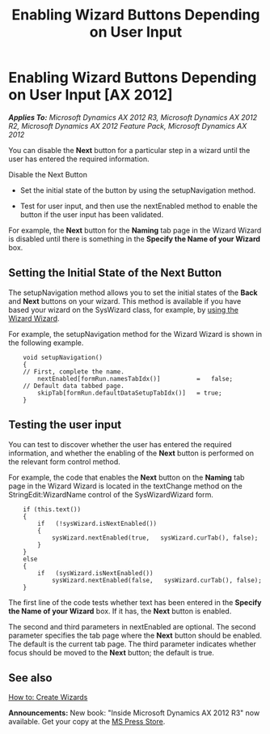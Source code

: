 ﻿---
title: Enabling Wizard Buttons Depending on User Input
TOCTitle: Enabling Wizard Buttons Depending on User Input
ms:assetid: f45e00bc-744b-4368-8bb2-35b5cd23ae74
ms:mtpsurl: https://msdn.microsoft.com/en-us/library/Aa887805(v=AX.60)
ms:contentKeyID: 35253505
ms.date: 05/18/2015
mtps_version: v=AX.60
---

# Enabling Wizard Buttons Depending on User Input [AX 2012]


_**Applies To:** Microsoft Dynamics AX 2012 R3, Microsoft Dynamics AX 2012 R2, Microsoft Dynamics AX 2012 Feature Pack, Microsoft Dynamics AX 2012_

You can disable the **Next** button for a particular step in a wizard until the user has entered the required information.

Disable the Next Button

  - Set the initial state of the button by using the setupNavigation method.

  - Test for user input, and then use the nextEnabled method to enable the button if the user input has been validated.

For example, the **Next** button for the **Naming** tab page in the Wizard Wizard is disabled until there is something in the **Specify the Name of your Wizard** box.

## Setting the Initial State of the Next Button

The setupNavigation method allows you to set the initial states of the **Back** and **Next** buttons on your wizard. This method is available if you have based your wizard on the SysWizard class, for example, by [using the Wizard Wizard](how-to-create-wizards.md).

For example, the setupNavigation method for the Wizard Wizard is shown in the following example.
```X++  
    void setupNavigation()
    {
    // First, complete the name.
        nextEnabled[formRun.namesTabIdx()]          =   false; 
    // Default data tabbed page.
        skipTab[formRun.defaultDataSetupTabIdx()]   = true;  
    }
```
## Testing the user input

You can test to discover whether the user has entered the required information, and whether the enabling of the **Next** button is performed on the relevant form control method.

For example, the code that enables the **Next** button on the **Naming** tab page in the Wizard Wizard is located in the textChange method on the StringEdit:WizardName control of the SysWizardWizard form.
```X++  
    if (this.text())
    {
        if   (!sysWizard.isNextEnabled())
        {
            sysWizard.nextEnabled(true,   sysWizard.curTab(), false);
        }
    }
    else
    {
        if   (sysWizard.isNextEnabled())
            sysWizard.nextEnabled(false,   sysWizard.curTab(), false);
    }
```
The first line of the code tests whether text has been entered in the **Specify the Name of your Wizard** box. If it has, the **Next** button is enabled.

The second and third parameters in nextEnabled are optional. The second parameter specifies the tab page where the **Next** button should be enabled. The default is the current tab page. The third parameter indicates whether focus should be moved to the **Next** button; the default is true.

## See also

[How to: Create Wizards](how-to-create-wizards.md)

  
**Announcements:** New book: "Inside Microsoft Dynamics AX 2012 R3" now available. Get your copy at the [MS Press Store](https://www.microsoftpressstore.com/store/inside-microsoft-dynamics-ax-2012-r3-9780735685109).

